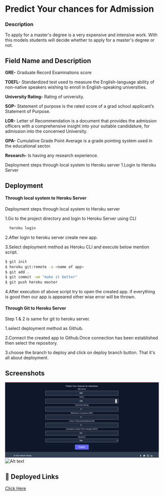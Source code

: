 
# Predict Your chances for Admission 

### Description
To apply for a master's degree is a very expensive and intensive work. With this models students will decide whether to apply for a master's degree or not.



## Field Name and Description

**GRE-** Graduate Record Examinations score

**TOEFL-** Standardized test used to measure the English-language ability of non-native speakers wishing to enroll in English-speaking universities.

**University Rating-** Rating of university.

**SOP-** Statement of purpose is the rated score of a grad school applicant’s Statement of Purpose.

**LOR-** Letter of Recommendation is a document that provides the admission officers with a comprehensive insight into your suitable candidature, for admission into the concerned University.

**GPA-** Cumulative Grade Point Average is a grade pointing system used in the educational sector.

**Research-** Is having any research experience.



Deployment steps through local system to Heroku server
1.Login to Heroku Server

## Deployment 
#### Through local system to Heroku Server

Deployment steps through local system to Heroku server

1.Go to the project directory and login to Heroku Server using CLI
```bash
  heroku login 
```

2.After login to heroku server create new app.

3.Select deployment method as Heroku CLI and execute below mention script.

```bash
$ git init
$ heroku git:remote -a <name of app>
$ git add .
$ git commit -am "make it better"
$ git push heroku master
```

4.After execution of above script try to open the created app.
if everything is good then our app is appeared other wise error will be thrown.

#### Through Git to Heroku Server

Step 1 & 2 is same for git to heroku server.

1.select deployment method as Github.

2.Connect the created app to Github.Once connection has been established then select the repository.

3.choose the branch to deploy and click on deploy branch button.
That it's all about deployment.





## Screenshots

![Alt text](https://github.com/niteshpandeyofficial/Admission-Prediction/blob/6a7e18de1c3d4d5f0685567ca322fbcfe5f60ad1/Main_Page.PNG?raw=true "Optional Title")
![Alt text](/relative/path/to/img.jpg?raw=true "Optional Title")
## 🔗 Deployed Links
[Click Here](https://dashboard.heroku.com/apps/admission-prediction-demo)

